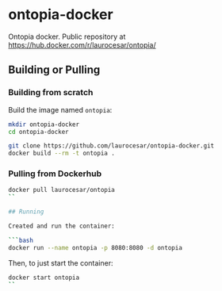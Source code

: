 # ontopia-docker

Ontopia docker. Public repository at https://hub.docker.com/r/laurocesar/ontopia/

## Building or Pulling 

### Building from scratch

Build the image named `ontopia`:

```bash
mkdir ontopia-docker
cd ontopia-docker

git clone https://github.com/laurocesar/ontopia-docker.git
docker build --rm -t ontopia .
```

### Pulling from Dockerhub

```bash
docker pull laurocesar/ontopia
`` 

## Running

Created and run the container:

```bash
docker run --name ontopia -p 8080:8080 -d ontopia
```

Then, to just start the container:

```bash
docker start ontopia
``